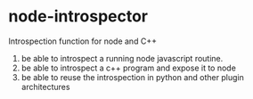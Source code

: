 node-introspector
=================

Introspection function for node and C++

1. be able to introspect a running node javascript routine.
2. be able to introspect a c++ program and expose it to node
3. be able to reuse the introspection in python and other plugin architectures
